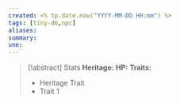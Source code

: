 ```yaml
---
created: <% tp.date.now("YYYY-MM-DD HH:mm") %>
tags: [tiny-d6,npc]
aliases:
summary: 
une: 
---
```

> [!abstract] Stats
> **Heritage:**
> **HP:**
> **Traits:**
> - Heritage Trait
> - Trait 1